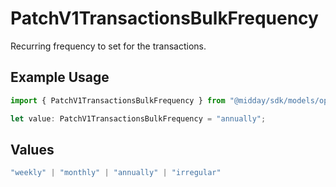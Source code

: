 # PatchV1TransactionsBulkFrequency

Recurring frequency to set for the transactions.

## Example Usage

```typescript
import { PatchV1TransactionsBulkFrequency } from "@midday/sdk/models/operations";

let value: PatchV1TransactionsBulkFrequency = "annually";
```

## Values

```typescript
"weekly" | "monthly" | "annually" | "irregular"
```